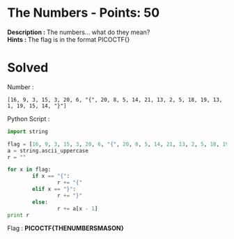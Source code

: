 # The Numbers - Points: 50
<b>Description : </b>The numbers... what do they mean?<br>
<b>Hints : </b>The flag is in the format PICOCTF{}
# Solved
Number : 
```
[16, 9, 3, 15, 3, 20, 6, "{", 20, 8, 5, 14, 21, 13, 2, 5, 18, 19, 13, 1, 19, 15, 14, "}"]
```
Python Script :
```python
import string

flag = [16, 9, 3, 15, 3, 20, 6, "{", 20, 8, 5, 14, 21, 13, 2, 5, 18, 19, 13, 1, 19, 15, 14, "}"]
a = string.ascii_uppercase
r = ""

for x in flag:
        if x == "{":
                r += "{"
        elif x == "}":
                r += "}"
        else:
                r += a[x - 1]
print r
```
Flag : <b>PICOCTF{THENUMBERSMASON}</b>
